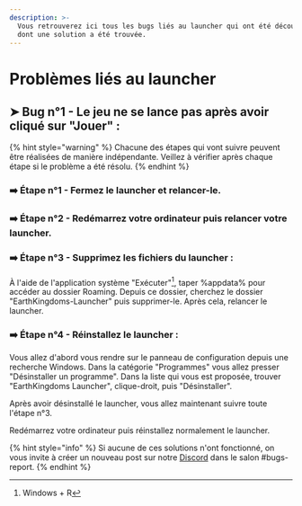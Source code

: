```yaml
---
description: >-
  Vous retrouverez ici tous les bugs liés au launcher qui ont été découvert et
  dont une solution a été trouvée.
---
```


# Problèmes liés au launcher

## ➤ Bug n°1 - Le jeu ne se lance pas après avoir cliqué sur "Jouer" :

{% hint style="warning" %}
Chacune des étapes qui vont suivre peuvent être réalisées de manière indépendante. Veillez à vérifier après chaque étape si le problème a été résolu.
{% endhint %}

### ➡️ Étape n°1 - Fermez le launcher et relancer-le.



### ➡️ Étape n°2 - Redémarrez votre ordinateur puis relancer votre launcher.



### ➡️ Étape n°3 - Supprimez les fichiers du launcher :

À l'aide de l'application système "Exécuter"[^1], taper %appdata% pour accéder au dossier Roaming. Depuis ce dossier, cherchez le dossier "EarthKingdoms-Launcher" puis supprimer-le. Après cela, relancer le launcher.

### ➡️ Étape n°4 - Réinstallez le launcher :

Vous allez d'abord vous rendre sur le panneau de configuration depuis une recherche Windows. Dans la catégorie "Programmes" vous allez presser "Désinstaller un programme". Dans la liste qui vous est proposée, trouver "EarthKingdoms Launcher", clique-droit, puis "Désinstaller".

Après avoir désinstallé le launcher, vous allez maintenant suivre toute l'étape n°3.

Redémarrez votre ordinateur puis réinstallez normalement le launcher.

{% hint style="info" %}
Si aucune de ces solutions n'ont fonctionné, on vous invite à créer un nouveau post sur notre [Discord](https://discord.gg/PkbqPAAqEY) dans le salon #bugs-report.
{% endhint %}

[^1]: Windows + R
